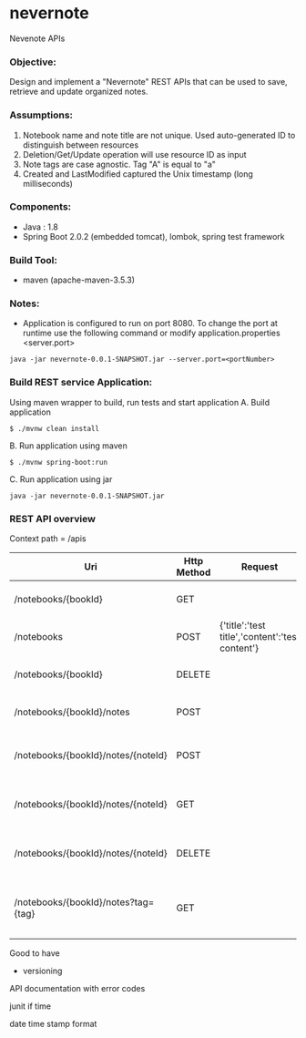 # nevernote
Nevenote APIs

### Objective:
Design and implement a "Nevernote" REST APIs that can be used to save, retrieve and update organized notes.

### Assumptions:
1. Notebook name and note title are not unique. Used auto-generated ID to distinguish between resources
2. Deletion/Get/Update operation will use resource ID as input
3. Note tags are case agnostic. Tag "A" is equal to "a"
4. Created and LastModified captured the Unix timestamp (long milliseconds)

### Components:
- Java : 1.8
- Spring Boot 2.0.2 (embedded tomcat), lombok, spring test framework

### Build Tool:
- maven (apache-maven-3.5.3)

### Notes:
- Application is configured to run on port 8080. To change the port at runtime use the following command or modify application.properties <server.port>
```
java -jar nevernote-0.0.1-SNAPSHOT.jar --server.port=<portNumber>
```

### Build REST service Application:
Using maven wrapper to build, run tests and start application
A. Build application
```
$ ./mvnw clean install
```
B. Run application using maven
```
$ ./mvnw spring-boot:run
```
C. Run application using jar
```
java -jar nevernote-0.0.1-SNAPSHOT.jar
```

### REST API overview
Context path = /apis

| Uri | Http Method | Request| Response| Description|
| --- | ----------- | ------ | ------- | ---------- |
| /notebooks/{bookId} | GET | | 200, [{'id':1','name':'Book-1'},notes[]]  | Get notebook by ID |                         
| /notebooks | POST | {'title':'test title','content':'test content'} | 201| Create a new notebook |
| /notebooks/{bookId} | DELETE |  | 204| Delete a notebook by ID |
| /notebooks/{bookId}/notes | POST |  | 201| Add a note to a certain notebook |
| /notebooks/{bookId}/notes/{noteId} | POST |  | 200| Update note by ID in a certain notebook|
| /notebooks/{bookId}/notes/{noteId} | GET |  | 200| Get a note by ID in a certain notebook|
| /notebooks/{bookId}/notes/{noteId} | DELETE |  | 204| Delete a note by ID in a certain notebook |
| /notebooks/{bookId}/notes?tag={tag} | GET |  | 200| Filter notes in a certain notebook by given tag |






Good to have
- versioning

API documentation
with error codes

junit if time

date time stamp format